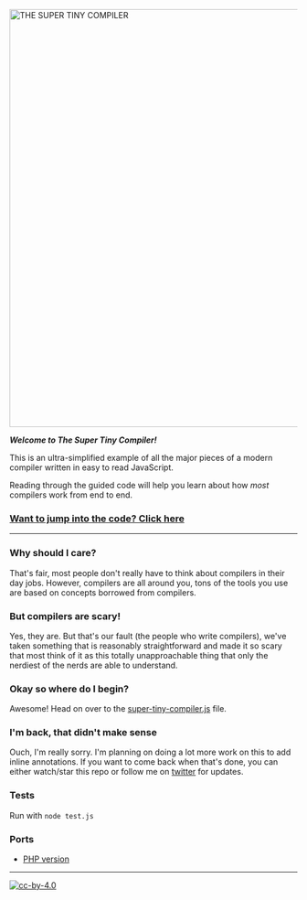 <a href="super-tiny-compiler.js"><img width="731" alt="THE SUPER TINY COMPILER" src="https://cloud.githubusercontent.com/assets/952783/14171276/ed7bf716-f6e6-11e5-96df-80a031c2769d.png"/></a>

***Welcome to The Super Tiny Compiler!***

This is an ultra-simplified example of all the major pieces of a modern compiler
written in easy to read JavaScript.

Reading through the guided code will help you learn about how *most* compilers
work from end to end.

### [Want to jump into the code? Click here](super-tiny-compiler.js)

---

### Why should I care?

That's fair, most people don't really have to think about compilers in their day
jobs. However, compilers are all around you, tons of the tools you use are based
on concepts borrowed from compilers.

### But compilers are scary!

Yes, they are. But that's our fault (the people who write compilers), we've
taken something that is reasonably straightforward and made it so scary that
most think of it as this totally unapproachable thing that only the nerdiest of
the nerds are able to understand.

### Okay so where do I begin?

Awesome! Head on over to the [super-tiny-compiler.js](super-tiny-compiler.js)
file.

### I'm back, that didn't make sense

Ouch, I'm really sorry. I'm planning on doing a lot more work on this to add
inline annotations. If you want to come back when that's done, you can either
watch/star this repo or follow me on
[twitter](https://twitter.com/thejameskyle) for updates.

### Tests

Run with `node test.js`

### Ports

 * [PHP version](https://github.com/BafS/the-super-tiny-compiler-php)

---

[![cc-by-4.0](https://licensebuttons.net/l/by/4.0/80x15.png)](http://creativecommons.org/licenses/by/4.0/)
